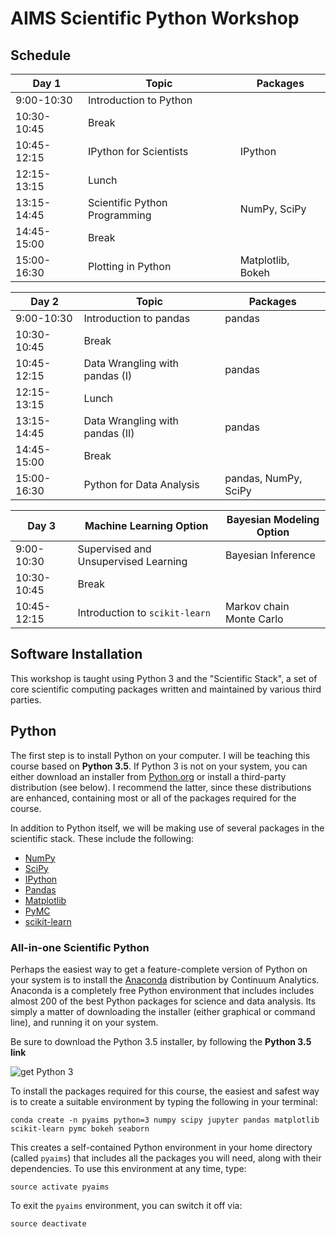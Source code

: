 # AIMS Scientific Python Workshop

## Schedule

| Day 1 | Topic | Packages |
|-------|-------|----------|
|9:00-10:30|Introduction to Python|          |
|10:30-10:45|Break|          |
|10:45-12:15|IPython for Scientists|IPython|
|12:15-13:15|Lunch|          |
|13:15-14:45|Scientific Python Programming|NumPy, SciPy|
|14:45-15:00|Break|          |
|15:00-16:30|Plotting in Python       |Matplotlib, Bokeh|

| Day 2 | Topic | Packages |
|-------|-------|----------|
|9:00-10:30|Introduction to pandas|pandas|
|10:30-10:45|Break|          |
|10:45-12:15|Data Wrangling with pandas (I)|pandas|
|12:15-13:15|Lunch|          |
|13:15-14:45|Data Wrangling with pandas (II)|pandas|
|14:45-15:00|Break|          |
|15:00-16:30|Python for Data Analysis|pandas, NumPy, SciPy|

| Day 3 | Machine Learning Option | Bayesian Modeling Option |
|-------|-------|----------|
|9:00-10:30|Supervised and Unsupervised Learning|Bayesian Inference|
|10:30-10:45|Break|          |
|10:45-12:15|Introduction to `scikit-learn`|Markov chain Monte Carlo|


   
## Software Installation

This workshop is taught using Python 3 and the "Scientific Stack", a set of core scientific computing packages written and maintained by various third parties.

## Python

The first step is to install Python on your computer. I will be teaching this course based on **Python 3.5**. If Python 3 is not on your system, you can either download an installer from [Python.org](http://python.org) or install a third-party distribution (see below). I recommend the latter, since these distributions are enhanced, containing most or all of the packages required for the course.

In addition to Python itself, we will be making use of several packages in the scientific stack. These include the following:

* [NumPy](http://www.numpy.org/ "NumPy &mdash; Numpy")
* [SciPy](http://www.scipy.org/ "SciPy.org &mdash; SciPy.org")
* [IPython](http://ipython.org/ "Announcements &mdash; IPython")
* [Pandas](http://pandas.pydata.org/ "Python Data Analysis Library &mdash; pandas: Python Data Analysis Library")
* [Matplotlib](http://matplotlib.org/ "matplotlib: python plotting &mdash; Matplotlib 1.2.1 documentation")
* [PyMC](https://github.com/pymc-devs/pymc "pymc-devs/pymc · GitHub")
* [scikit-learn](http://scikit-learn.org/ "scikit-learn: machine learning in Python &mdash; scikit-learn 0.13.1 documentation")

### All-in-one Scientific Python

Perhaps the easiest way to get a feature-complete version of Python on your system is to install the [Anaconda](http://continuum.io/downloads.html) distribution by Continuum Analytics. Anaconda is a completely free Python environment that includes includes almost 200 of the best Python packages for science and data analysis. Its simply a matter of downloading the installer (either graphical or command line), and running it on your system.

Be sure to download the Python 3.5 installer, by following the **Python 3.5 link**

![get Python 3](http://fonnesbeck-dropshare.s3.amazonaws.com/Screen-Shot-2016-03-18-at-3.24.26-PM.png)

To install the packages required for this course, the easiest and safest way is to create a suitable environment by typing the following in your terminal:

    conda create -n pyaims python=3 numpy scipy jupyter pandas matplotlib scikit-learn pymc bokeh seaborn

This creates a self-contained Python environment in your home directory (called `pyaims`) that includes all the packages you will need, along with their dependencies. To use this environment at any time, type:

    source activate pyaims

To exit the `pyaims` environment, you can switch it off via:

    source deactivate